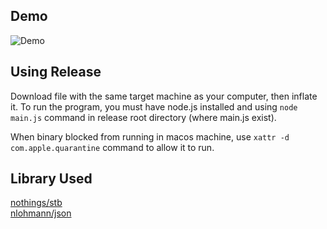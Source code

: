 ## Demo  
![Demo](Demo.gif)  

## Using Release
Download file with the same target machine as your computer, then inflate it. To run the program, you must have node.js installed and using `node main.js` command in release root directory (where main.js exist).  

When binary blocked from running in macos machine, use `xattr -d com.apple.quarantine` command to allow it to run.

## Library Used
[nothings/stb](https://github.com/nothings/stb)   
[nlohmann/json](https://github.com/nlohmann/json)  